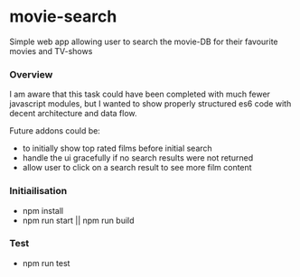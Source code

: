 # movie-search
Simple web app allowing user to search the movie-DB for their favourite movies and TV-shows

### Overview
I am aware that this task could have been completed with much fewer javascript modules, but I wanted to show properly structured es6 code with decent architecture and data flow.

Future addons could be:
- to initially show top rated films before initial search
- handle the ui gracefully if no search results were not returned
- allow user to click on a search result to see more film content

### Initiailisation
- npm install
- npm run start || npm run build

### Test
- npm run test
